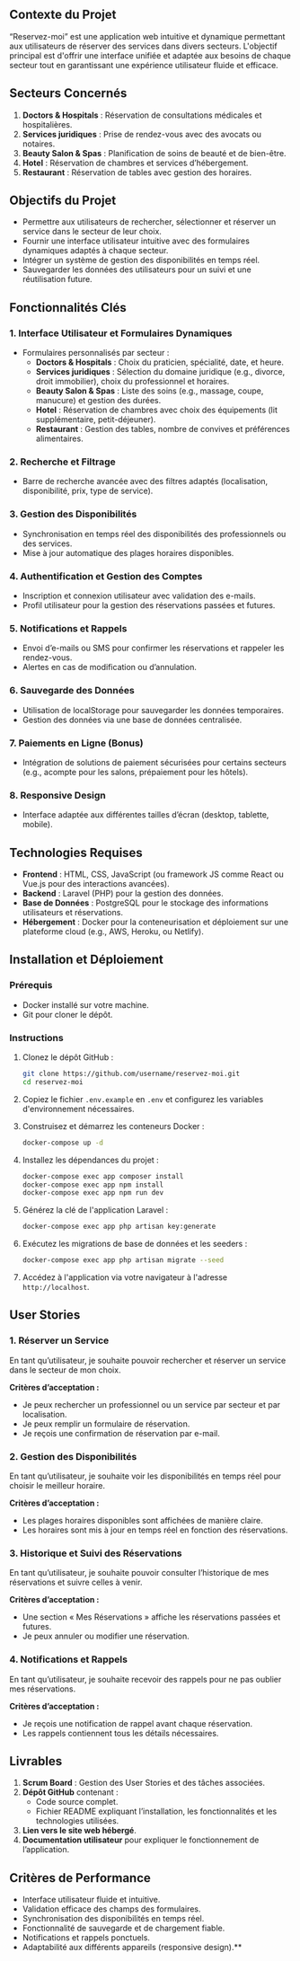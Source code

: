 ## Contexte du Projet

“Reservez-moi” est une application web intuitive et dynamique permettant aux utilisateurs de réserver des services dans divers secteurs. L'objectif principal est d'offrir une interface unifiée et adaptée aux besoins de chaque secteur tout en garantissant une expérience utilisateur fluide et efficace.

## Secteurs Concernés

1. **Doctors & Hospitals** : Réservation de consultations médicales et hospitalières.
2. **Services juridiques** : Prise de rendez-vous avec des avocats ou notaires.
3. **Beauty Salon & Spas** : Planification de soins de beauté et de bien-être.
4. **Hotel** : Réservation de chambres et services d’hébergement.
5. **Restaurant** : Réservation de tables avec gestion des horaires.

## Objectifs du Projet

- Permettre aux utilisateurs de rechercher, sélectionner et réserver un service dans le secteur de leur choix.
- Fournir une interface utilisateur intuitive avec des formulaires dynamiques adaptés à chaque secteur.
- Intégrer un système de gestion des disponibilités en temps réel.
- Sauvegarder les données des utilisateurs pour un suivi et une réutilisation future.

## Fonctionnalités Clés

### 1. Interface Utilisateur et Formulaires Dynamiques

- Formulaires personnalisés par secteur :
    - **Doctors & Hospitals** : Choix du praticien, spécialité, date, et heure.
    - **Services juridiques** : Sélection du domaine juridique (e.g., divorce, droit immobilier), choix du professionnel et horaires.
    - **Beauty Salon & Spas** : Liste des soins (e.g., massage, coupe, manucure) et gestion des durées.
    - **Hotel** : Réservation de chambres avec choix des équipements (lit supplémentaire, petit-déjeuner).
    - **Restaurant** : Gestion des tables, nombre de convives et préférences alimentaires.

### 2. Recherche et Filtrage

- Barre de recherche avancée avec des filtres adaptés (localisation, disponibilité, prix, type de service).

### 3. Gestion des Disponibilités

- Synchronisation en temps réel des disponibilités des professionnels ou des services.
- Mise à jour automatique des plages horaires disponibles.

### 4. Authentification et Gestion des Comptes

- Inscription et connexion utilisateur avec validation des e-mails.
- Profil utilisateur pour la gestion des réservations passées et futures.

### 5. Notifications et Rappels

- Envoi d’e-mails ou SMS pour confirmer les réservations et rappeler les rendez-vous.
- Alertes en cas de modification ou d’annulation.

### 6. Sauvegarde des Données

- Utilisation de localStorage pour sauvegarder les données temporaires.
- Gestion des données via une base de données centralisée.

### 7. Paiements en Ligne (Bonus)

- Intégration de solutions de paiement sécurisées pour certains secteurs (e.g., acompte pour les salons, prépaiement pour les hôtels).

### 8. Responsive Design

- Interface adaptée aux différentes tailles d’écran (desktop, tablette, mobile).

## Technologies Requises

- **Frontend** : HTML, CSS, JavaScript (ou framework JS comme React ou Vue.js pour des interactions avancées).
- **Backend** : Laravel (PHP) pour la gestion des données.
- **Base de Données** : PostgreSQL pour le stockage des informations utilisateurs et réservations.
- **Hébergement** : Docker pour la conteneurisation et déploiement sur une plateforme cloud (e.g., AWS, Heroku, ou Netlify).

## Installation et Déploiement

### Prérequis

- Docker installé sur votre machine.
- Git pour cloner le dépôt.

### Instructions

1. Clonez le dépôt GitHub :
    ```bash
    git clone https://github.com/username/reservez-moi.git
    cd reservez-moi
    ```

2. Copiez le fichier `.env.example` en `.env` et configurez les variables d'environnement nécessaires.

3. Construisez et démarrez les conteneurs Docker :
    ```bash
    docker-compose up -d
    ```

4. Installez les dépendances du projet :
    ```bash
    docker-compose exec app composer install
    docker-compose exec app npm install
    docker-compose exec app npm run dev
    ```

5. Générez la clé de l'application Laravel :
    ```bash
    docker-compose exec app php artisan key:generate
    ```

6. Exécutez les migrations de base de données et les seeders :
    ```bash
    docker-compose exec app php artisan migrate --seed
    ```

7. Accédez à l'application via votre navigateur à l'adresse `http://localhost`.

## User Stories

### 1. Réserver un Service

En tant qu’utilisateur, je souhaite pouvoir rechercher et réserver un service dans le secteur de mon choix.

**Critères d’acceptation :**

- Je peux rechercher un professionnel ou un service par secteur et par localisation.
- Je peux remplir un formulaire de réservation.
- Je reçois une confirmation de réservation par e-mail.

### 2. Gestion des Disponibilités

En tant qu’utilisateur, je souhaite voir les disponibilités en temps réel pour choisir le meilleur horaire.

**Critères d’acceptation :**

- Les plages horaires disponibles sont affichées de manière claire.
- Les horaires sont mis à jour en temps réel en fonction des réservations.

### 3. Historique et Suivi des Réservations

En tant qu’utilisateur, je souhaite pouvoir consulter l’historique de mes réservations et suivre celles à venir.

**Critères d’acceptation :**

- Une section « Mes Réservations » affiche les réservations passées et futures.
- Je peux annuler ou modifier une réservation.

### 4. Notifications et Rappels

En tant qu’utilisateur, je souhaite recevoir des rappels pour ne pas oublier mes réservations.

**Critères d’acceptation :**

- Je reçois une notification de rappel avant chaque réservation.
- Les rappels contiennent tous les détails nécessaires.

## Livrables

1. **Scrum Board** : Gestion des User Stories et des tâches associées.
2. **Dépôt GitHub** contenant :
    - Code source complet.
    - Fichier README expliquant l’installation, les fonctionnalités et les technologies utilisées.
3. **Lien vers le site web hébergé**.
4. **Documentation utilisateur** pour expliquer le fonctionnement de l’application.

## Critères de Performance

- Interface utilisateur fluide et intuitive.
- Validation efficace des champs des formulaires.
- Synchronisation des disponibilités en temps réel.
- Fonctionnalité de sauvegarde et de chargement fiable.
- Notifications et rappels ponctuels.
- Adaptabilité aux différents appareils (responsive design).**
